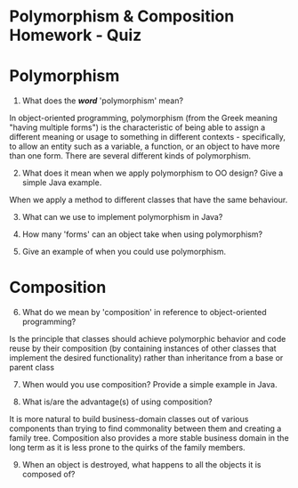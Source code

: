 
# Polymorphism & Composition Homework - Quiz

# Polymorphism

1. What does the ___word___ 'polymorphism' mean?

In object-oriented programming, polymorphism (from the Greek meaning "having multiple forms") is the characteristic of being able to assign a different meaning or usage to something in different contexts - specifically, to allow an entity such as a variable, a function, or an object to have more than one form. There are several different kinds of polymorphism.


2. What does it mean when we apply polymorphism to OO design? Give a simple Java example.

When we apply a method to different classes that have the same behaviour. 

3. What can we use to implement polymorphism in Java?


4. How many 'forms' can an object take when using polymorphism?


5. Give an example of when you could use polymorphism.



# Composition

6. What do we mean by 'composition' in reference to object-oriented programming?

Is the principle that classes should achieve polymorphic behavior and code reuse by their composition (by containing instances of other classes that implement the desired functionality) rather than inheritance from a base or parent class

7. When would you use composition? Provide a simple example in Java.

8. What is/are the advantage(s) of using composition?

It is more natural to build business-domain classes out of various components than trying to find commonality between them and creating a family tree. Composition also provides a more stable business domain in the long term as it is less prone to the quirks of the family members. 

9. When an object is destroyed, what happens to all the objects it is composed of?
